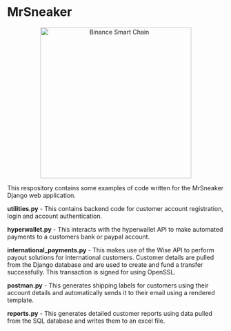 # MrSneaker

<p align="center">
  <img src=https://encrypted-tbn0.gstatic.com/images?q=tbn:ANd9GcRel4E8Un_wh64A7l13SHl_lYI-pbVNx3wJEw&usqp=CAU" width="350" title="Binance Smart Chain">
</p>


This respository contains some examples of code written for the MrSneaker Django web application.

<b>utilities.py</b> - This contains backend code for customer account registration, login and account authentication.

<b>hyperwallet.py</b> - This interacts with the hyperwallet API to make automated payments to a customers bank or paypal account.

<b>international_payments.py</b> - This makes use of the Wise API to perform payout solutions for international customers. Customer details are pulled from the Django database and are used to create and fund a transfer successfully. This transaction is signed for using OpenSSL.

<b>postman.py</b> - This generates shipping labels for customers using their account details and automatically sends it to their email using a rendered template.

<b>reports.py</b> - This generates detailed customer reports using data pulled from the SQL database and writes them to an excel file. 
